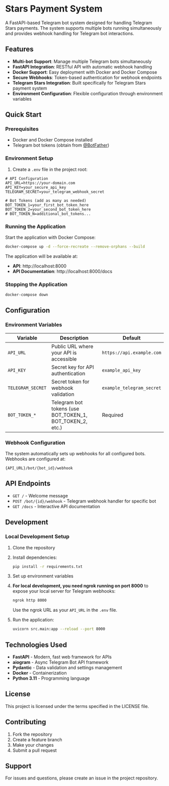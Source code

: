 # Stars Payment System

A FastAPI-based Telegram bot system designed for handling Telegram Stars payments. The system supports multiple bots running simultaneously and provides webhook handling for Telegram bot interactions.

## Features

- **Multi-bot Support**: Manage multiple Telegram bots simultaneously
- **FastAPI Integration**: RESTful API with automatic webhook handling
- **Docker Support**: Easy deployment with Docker and Docker Compose
- **Secure Webhooks**: Token-based authentication for webhook endpoints
- **Telegram Stars Integration**: Built specifically for Telegram Stars payment system
- **Environment Configuration**: Flexible configuration through environment variables

## Quick Start

### Prerequisites

- Docker and Docker Compose installed
- Telegram bot tokens (obtain from [@BotFather](https://t.me/botfather))

### Environment Setup

1. Create a `.env` file in the project root:

```env
# API Configuration
API_URL=https://your-domain.com
API_KEY=your_secure_api_key
TELEGRAM_SECRET=your_telegram_webhook_secret

# Bot Tokens (add as many as needed)
BOT_TOKEN_1=your_first_bot_token_here
BOT_TOKEN_2=your_second_bot_token_here
# BOT_TOKEN_N=additional_bot_tokens...
```

### Running the Application

Start the application with Docker Compose:

```bash
docker-compose up -d --force-recreate --remove-orphans --build
```

The application will be available at:
- **API**: http://localhost:8000
- **API Documentation**: http://localhost:8000/docs

### Stopping the Application

```bash
docker-compose down
```

## Configuration

### Environment Variables

| Variable | Description | Default |
|----------|-------------|---------|
| `API_URL` | Public URL where your API is accessible | `https://api.example.com` |
| `API_KEY` | Secret key for API authentication | `example_api_key` |
| `TELEGRAM_SECRET` | Secret token for webhook validation | `example_telegram_secret` |
| `BOT_TOKEN_*` | Telegram bot tokens (use BOT_TOKEN_1, BOT_TOKEN_2, etc.) | Required |

### Webhook Configuration

The system automatically sets up webhooks for all configured bots. Webhooks are configured at:
```
{API_URL}/bot/{bot_id}/webhook
```

## API Endpoints

- `GET /` - Welcome message
- `POST /bot/{id}/webhook` - Telegram webhook handler for specific bot
- `GET /docs` - Interactive API documentation

## Development

### Local Development Setup

1. Clone the repository
2. Install dependencies:
   ```bash
   pip install -r requirements.txt
   ```
3. Set up environment variables
4. **For local development, you need ngrok running on port 8000** to expose your local server for Telegram webhooks:
   ```bash
   ngrok http 8000
   ```
   Use the ngrok URL as your `API_URL` in the `.env` file.

5. Run the application:
   ```bash
   uvicorn src.main:app --reload --port 8000
   ```

## Technologies Used

- **FastAPI** - Modern, fast web framework for APIs
- **aiogram** - Async Telegram Bot API framework
- **Pydantic** - Data validation and settings management
- **Docker** - Containerization
- **Python 3.11** - Programming language

## License

This project is licensed under the terms specified in the LICENSE file.

## Contributing

1. Fork the repository
2. Create a feature branch
3. Make your changes
4. Submit a pull request

## Support

For issues and questions, please create an issue in the project repository.
